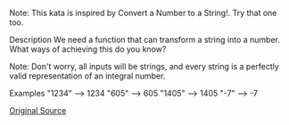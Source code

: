 Note: This kata is inspired by Convert a Number to a String!. Try that one too.

Description
We need a function that can transform a string into a number. What ways of achieving this do you
know?

Note: Don't worry, all inputs will be strings, and every string is a perfectly valid representation
of an integral number.

Examples
"1234" --> 1234
"605"  --> 605
"1405" --> 1405
"-7" --> -7

[Original Source](https://www.codewars.com/kata/544675c6f971f7399a000e79/train/python)
